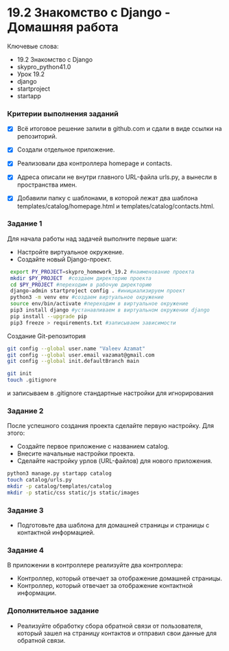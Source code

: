 # 19.2 Знакомство с Django - Домашняя работа

Ключевые слова:
- 19.2 Знакомство с Django
- skypro_python41.0
- Урок 19.2
- django
- startproject
- startapp

### Критерии выполнения заданий
- [x] Всё итоговое решение залили в github.com и сдали в виде ссылки на репозиторий.
- [x] Создали отдельное приложение.
- [x] Реализовали два контроллера homepage и contacts.
- [x] Адреса описали не внутри главного URL-файла urls.py, а вынесли в пространства имен.
- [x] Добавили папку с шаблонами, в которой лежат два шаблона templates/catalog/homepage.html и templates/catalog/contacts.html.


### Задание 1
Для начала работы над задачей выполните первые шаги:

- Настройте виртуальное окружение.
- Создайте новый Django-проект.

```bash
 export PY_PROJECT=skypro_homework_19.2 #наименование проекта
 mkdir $PY_PROJECT  #создаем директорию проекта
 cd $PY_PROJECT #переходим в рабочую директорию
 django-admin startproject config . #инициализируем проект
 python3 -m venv env #создаем виртуальное окружение
 source env/bin/activate #переходим в виртуальное окружение
 pip3 install django #устанавливаем в виртуальном окружении django
 pip install --upgrade pip
 pip3 freeze > requirements.txt #записываем зависимости
```

Создание Git-репозитория
```bash
git config --global user.name "Valeev Azamat"
git config --global user.email vazamat@gmail.com
git config --global init.defaultBranch main

git init
touch .gitignore
```
и записываем в .gitignore стандартные настройки для игнорирования

### Задание 2
После успешного создания проекта сделайте первую настройку. Для этого:

 - Создайте первое приложение с названием  catalog.
 - Внесите начальные настройки проекта.
 - Сделайте настройку урлов (URL-файлов) для нового приложения.

```bash
python3 manage.py startapp catalog
touch catalog/urls.py
mkdir -p catalog/templates/catalog
mkdir -p static/css static/js static/images
```

### Задание 3
- Подготовьте два шаблона для домашней страницы и страницы с контактной информацией.


### Задание 4
В приложении в контроллере реализуйте два контроллера:

- Контроллер, который отвечает за отображение домашней страницы.
- Контроллер, который отвечает за отображение контактной информации.
 
### Дополнительное задание

- Реализуйте обработку сбора обратной связи от пользователя, который зашел на страницу контактов и отправил свои данные для обратной связи.